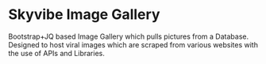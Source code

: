 # Skyvibe Image Gallery
Bootstrap+JQ based Image Gallery which pulls pictures from a Database. Designed to host viral images which are scraped from various websites with the use of APIs and Libraries. 
